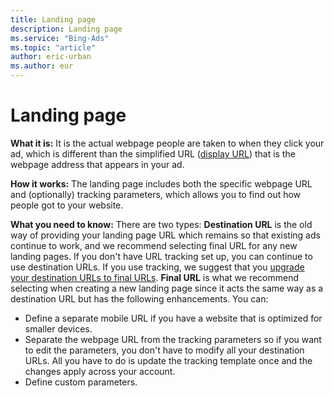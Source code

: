 ```yaml
---
title: Landing page
description: Landing page
ms.service: "Bing-Ads"
ms.topic: "article"
author: eric-urban
ms.author: eur
---
```


# Landing page

**What it is:**  It is the actual webpage people are taken to when they click your ad, which is different than the simplified URL ([display URL](../hlp_BA_DEFN_DisplayURL.md)) that is the webpage address that appears in your ad.

**How it works:** The landing page includes both the specific webpage URL and (optionally) tracking parameters, which allows you to find out how people got to your website.

**What you need to know:**  There are two types:              **Destination URL** is the old way of providing your landing page URL which  remains so that existing ads continue to work, and we recommend selecting final URL for any new landing pages. If you don't have URL tracking set up, you can continue to use destination URLs. If you use tracking, we suggest that you [upgrade your destination URLs to final URLs](../hlp_BA_CONC_UpgradeURL_MigrateFAQ.md).                   **Final URL** is what we recommend selecting when creating a new landing page since it acts the same way as a destination URL but has the following enhancements. You can:
- Define a separate mobile URL if you have a website that is optimized for smaller devices.
- Separate the webpage URL from the tracking parameters so if you want to edit the parameters, you don't have to modify all your destination URLs. All you have to do is update the tracking template once and the changes apply across your account.
- Define custom parameters.


